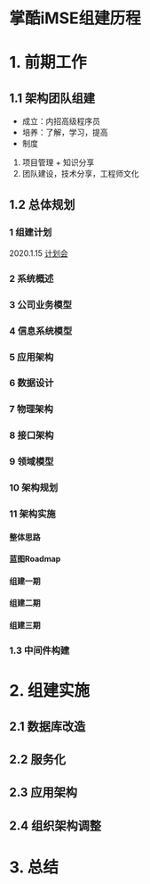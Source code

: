 # 掌酷iMSE组建历程
# 1. 前期工作
## 1.1 架构团队组建
+ 成立：内招高级程序员
+ 培养：了解，学习，提高
+ 制度
1. 项目管理 + 知识分享
2. 团队建设，技术分享，工程师文化

## 1.2 总体规划
### 1 组建计划
2020.1.15 [计划会](https://github.com/iyouling/iMSE-instruction/blob/master/iMSE-plan2020.md)

### 2 系统概述

### 3 公司业务模型

### 4 信息系统模型

### 5 应用架构

### 6 数据设计

### 7 物理架构

### 8 接口架构

### 9 领域模型

### 10 架构规划

### 11 架构实施
#### 整体思路

#### 蓝图Roadmap

#### 组建一期

#### 组建二期

#### 组建三期

### 1.3 中间件构建


# 2. 组建实施
## 2.1 数据库改造

## 2.2 服务化

## 2.3 应用架构

## 2.4 组织架构调整

# 3. 总结
